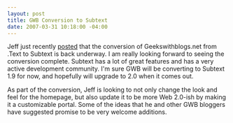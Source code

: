 ```yaml
---
layout: post
title: GWB Conversion to Subtext
date: 2007-03-31 10:18:00 -04:00
---
```


Jeff just recently [posted](http://geekswithblogs.net/jjulian/archive/2007/03/23/109594.aspx) that the conversion of Geekswithblogs.net from .Text to Subtext is back underway. I am really looking forward to seeing the conversion complete. Subtext has a lot of great features and has a very active development community. I'm sure GWB will be converting to Subtext 1.9 for now, and hopefully will upgrade to 2.0 when it comes out.

As part of the conversion, Jeff is looking to not only change the look and feel for the homepage, but also update it to be more Web 2.0-ish by making it a customizable portal. Some of the ideas that he and other GWB bloggers have suggested promise to be very welcome additions.

